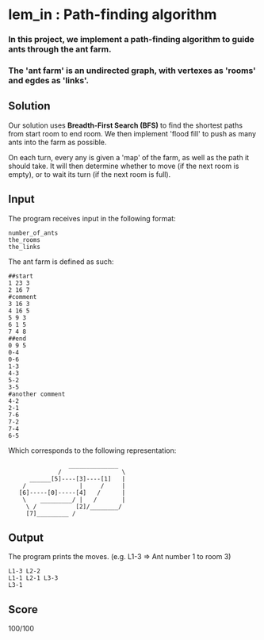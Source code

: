 # lem_in : Path-finding algorithm

### In this project, we implement a path-finding algorithm to guide ants through the ant farm.
### The 'ant farm' is an undirected graph, with vertexes as 'rooms' and egdes as 'links'.

## Solution

Our solution uses **Breadth-First Search (BFS)** to find the shortest paths from start room to end room. We then implement 'flood fill' to push as many ants into the farm as possible.

On each turn, every any is given a 'map' of the farm, as well as the path it should take. It will then determine whether to move (if the next room is empty), or to wait its turn (if the next room is full).

## Input
The program receives input in the following format:

    number_of_ants
    the_rooms
    the_links

The ant farm is defined as such:
  
    ##start
    1 23 3
    2 16 7
    #comment
    3 16 3
    4 16 5
    5 9 3
    6 1 5
    7 4 8 
    ##end
    0 9 5
    0-4
    0-6
    1-3
    4-3
    5-2
    3-5
    #another comment
    4-2
    2-1
    7-6
    7-2
    7-4
    6-5
    
Which corresponds to the following representation:

                     ______________
                  /                 \
          ______[5]----[3]----[1]   |
        /               |     /     |
       [6]-----[0]-----[4]   /      |
        \    _________/ |   /       |
         \ /           [2]/________/
         [7]_________ /

## Output
The program prints the moves. (e.g. L1-3 => Ant number 1 to room 3)
    
    L1-3 L2-2
    L1-1 L2-1 L3-3
    L3-1

## Score
100/100
